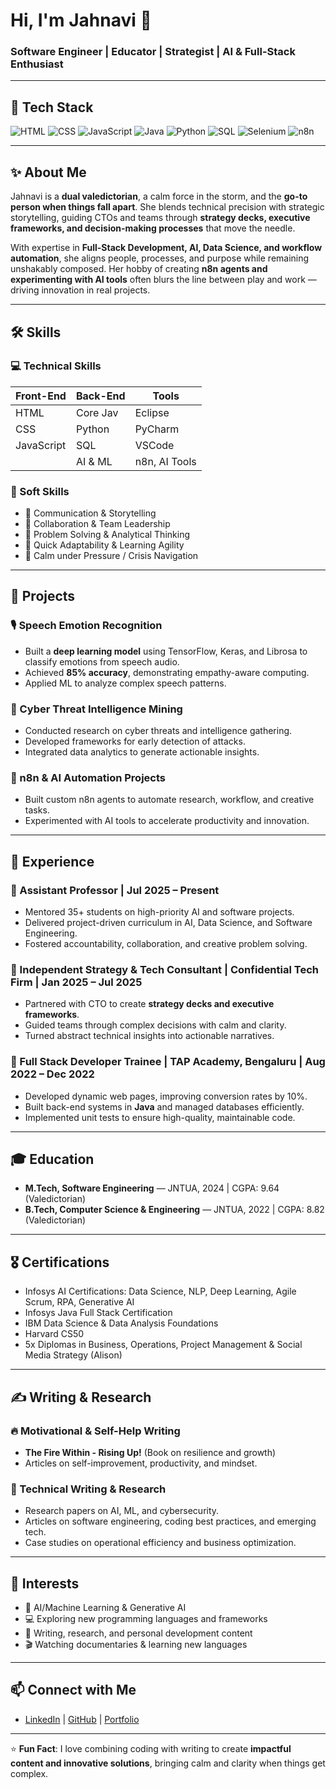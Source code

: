 # Hi, I'm Jahnavi 👋  
### Software Engineer | Educator | Strategist | AI & Full-Stack Enthusiast

---

## 🔧 Tech Stack
![HTML](https://img.shields.io/badge/HTML-E34F26?style=flat&logo=html5&logoColor=white)
![CSS](https://img.shields.io/badge/CSS-1572B6?style=flat&logo=css3&logoColor=white)
![JavaScript](https://img.shields.io/badge/JavaScript-F7DF1E?style=flat&logo=javascript&logoColor=black)
![Java](https://img.shields.io/badge/Java-007396?style=flat&logo=java&logoColor=white)
![Python](https://img.shields.io/badge/Python-3776AB?style=flat&logo=python&logoColor=white)
![SQL](https://img.shields.io/badge/SQL-4479A1?style=flat&logo=mysql&logoColor=white)
![Selenium](https://img.shields.io/badge/Selenium-43B02A?style=flat&logo=selenium&logoColor=white)
![n8n](https://img.shields.io/badge/n8n-000000?style=flat&logo=n8n&logoColor=white)

---

## ✨ About Me
Jahnavi is a **dual valedictorian**, a calm force in the storm, and the **go-to person when things fall apart**. She blends technical precision with strategic storytelling, guiding CTOs and teams through **strategy decks, executive frameworks, and decision-making processes** that move the needle.  

With expertise in **Full-Stack Development, AI, Data Science, and workflow automation**, she aligns people, processes, and purpose while remaining unshakably composed. Her hobby of creating **n8n agents and experimenting with AI tools** often blurs the line between play and work — driving innovation in real projects.

---

## 🛠 Skills

### 💻 Technical Skills
| Front-End | Back-End | Tools |
|-----------|----------|-------|
| HTML      | Core Jav | Eclipse |
| CSS       | Python   | PyCharm |
| JavaScript| SQL      | VSCode |
|           | AI & ML |  n8n, AI Tools |

### 🤝 Soft Skills
- 📝 Communication & Storytelling  
- 🔄 Collaboration & Team Leadership  
- 🧠 Problem Solving & Analytical Thinking  
- 🚀 Quick Adaptability & Learning Agility  
- 🧘 Calm under Pressure / Crisis Navigation  

---

## 📌 Projects

### 🎙 Speech Emotion Recognition
- Built a **deep learning model** using TensorFlow, Keras, and Librosa to classify emotions from speech audio.  
- Achieved **85% accuracy**, demonstrating empathy-aware computing.  
- Applied ML to analyze complex speech patterns.

### 🔐 Cyber Threat Intelligence Mining
- Conducted research on cyber threats and intelligence gathering.  
- Developed frameworks for early detection of attacks.  
- Integrated data analytics to generate actionable insights.  

### 🤖 n8n & AI Automation Projects
- Built custom n8n agents to automate research, workflow, and creative tasks.  
- Experimented with AI tools to accelerate productivity and innovation.  

---

## 💼 Experience

### 🔹 Assistant Professor |  Jul 2025 – Present
- Mentored 35+ students on high-priority AI and software projects.  
- Delivered project-driven curriculum in AI, Data Science, and Software Engineering.  
- Fostered accountability, collaboration, and creative problem solving.

### 🔹 Independent Strategy & Tech Consultant | Confidential Tech Firm | Jan 2025 – Jul 2025
- Partnered with CTO to create **strategy decks and executive frameworks**.  
- Guided teams through complex decisions with calm and clarity.  
- Turned abstract technical insights into actionable narratives.  

### 🔹 Full Stack Developer Trainee | TAP Academy, Bengaluru | Aug 2022 – Dec 2022
- Developed dynamic web pages, improving conversion rates by 10%.  
- Built back-end systems in **Java** and managed databases efficiently.  
- Implemented unit tests to ensure high-quality, maintainable code.

---

## 🎓 Education

- **M.Tech, Software Engineering** — JNTUA, 2024 | CGPA: 9.64 (Valedictorian)  
- **B.Tech, Computer Science & Engineering** — JNTUA, 2022 | CGPA: 8.82 (Valedictorian)  

---

## 🎖 Certifications

- Infosys AI Certifications: Data Science, NLP, Deep Learning, Agile Scrum, RPA, Generative AI  
- Infosys Java Full Stack Certification  
- IBM Data Science & Data Analysis Foundations  
- Harvard CS50  
- 5x Diplomas in Business, Operations, Project Management & Social Media Strategy (Alison)  

---

## ✍ Writing & Research

### 🔥 Motivational & Self-Help Writing
- **The Fire Within - Rising Up!** (Book on resilience and growth)  
- Articles on self-improvement, productivity, and mindset.

### 📑 Technical Writing & Research
- Research papers on AI, ML, and cybersecurity.  
- Articles on software engineering, coding best practices, and emerging tech.  
- Case studies on operational efficiency and business optimization.

---

## 🎯 Interests
- 🤖 AI/Machine Learning & Generative AI  
- 💻 Exploring new programming languages and frameworks  
- 📝 Writing, research, and personal development content  
- 🎬 Watching documentaries & learning new languages  

---

## 📫 Connect with Me
- [LinkedIn](#) | [GitHub](#) | [Portfolio](#) 

---

⭐ **Fun Fact**: I love combining coding with writing to create **impactful content and innovative solutions**, bringing calm and clarity when things get complex.
